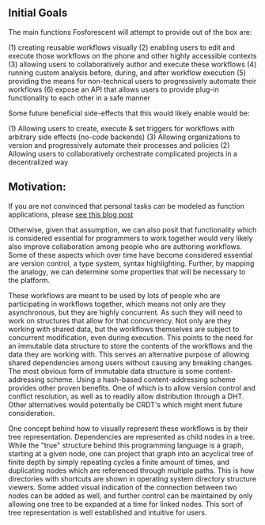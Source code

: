 ## Initial Goals

The main functions Fosforescent will attempt to provide out of the box are:

(1) creating reusable workflows visually
(2) enabling users to edit and execute those workflows on the phone and other highly accessible contexts
(3) allowing users to collaboratively author and execute these workflows
(4) running custom analysis before, during, and after workflow execution
(5) providing the means for non-technical users to progressively automate their workflows
(6) expose an API that allows users to provide plug-in functionality to each other in a safe manner

Some future beneficial side-effects that this would likely enable would be:

(1) Allowing users to create, execute & set triggers for workflows with arbitrary side effects (no-code backends)
(3) Allowing organizations to version and progressively automate their processes and policies
(2) Allowing users to collaboratively orchestrate complicated projects in a decentralized way

## Motivation:

If you are not convinced that personal tasks can be modeled as function applications, please [see this blog post](http://fillinlater)

Otherwise, given that assumption, we can also posit that functionality which is considered essential for programmers to work together would very likely also improve collaboration among people who are authoring workflows. Some of these aspects which over time have become considered essential are version control, a type system, syntax highlighting.  Further, by  mapping the analogy, we can determine some properties that will be necessary to the platform.

These workflows are meant to be used by lots of people who are participating in workflows together, which means not only are they asynchronous, but they are highly concurrent.  As such they will need to work on structures that allow for that concurrency.  Not only are they working with shared data, but the workflows themselves are subject to concurrent modification, even during execution.  This points to the need for an immutable data structure to store the contents of the workflows and the data they are working with. This serves an alternative purpose of allowing shared dependencies among users without causing any breaking changes. The most obvious form of immutable data structure is some content-addressing scheme.  Using a hash-based content-addressing scheme provides other proven benefits.  One of which is to allow version control and conflict resolution, as well as to readily allow distribution through a DHT.  Other alternatives would potentially be CRDT's which might merit future consideration.

One concept behind how to visually represent these workflows is by their tree representation.  Dependencies are represented as child nodes in a tree.  While the "true" structure behind this programming language is a graph, starting at a given node, one can project that graph into an acyclical tree of finite depth by simply repeating cycles a finite amount of times, and duplicating nodes which are referenced through multiple paths.  This is how directories with shortcuts are shown in operating system directory structure viewers.  Some added visual indication of the connection between two nodes can be added as well, and further control can be maintained by only allowing one tree to be expanded at a time for linked nodes.  This sort of tree representation is well established and intuitive for users.





